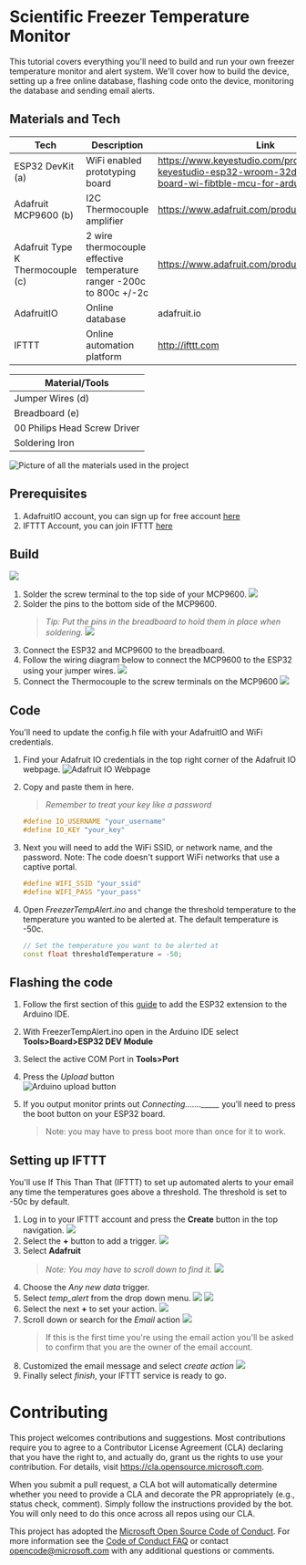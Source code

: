 
# Scientific Freezer Temperature Monitor
This tutorial covers everything you'll need to build and run your own freezer temperature monitor and alert system. We'll cover how to build the device, setting up a free online database, flashing code onto the device, monitoring the database and sending email alerts.

## Materials and Tech  
|Tech | Description | Link |
|-----|-------------|------|
| ESP32 DevKit (a) | WiFi enabled prototyping board| https://www.keyestudio.com/products/2019new-keyestudio-esp32-wroom-32d-module-core-board-wi-fibtble-mcu-for-arduino
| Adafruit MCP9600 (b) | I2C Thermocouple amplifier| https://www.adafruit.com/product/4101
| Adafruit Type K Thermocouple (c) | 2 wire thermocouple effective temperature ranger -200c to 800c +/-2c| https://www.adafruit.com/product/3245
| AdafruitIO | Online database | adafruit.io|
| IFTTT | Online automation platform | http://ifttt.com

| Material/Tools |
|----------|
| Jumper Wires (d) |
| Breadboard (e) |
| 00 Philips Head Screw Driver|
| Soldering Iron |

![Picture of all the materials used in the project](/media/allmaterials.jpg)

## Prerequisites

1. AdafruitIO account, you can sign up for free account [here](https://accounts.adafruit.com/users/sign_up)  
1. IFTTT Account, you can join IFTTT [here](https://ifttt.com/join)

## Build
![](media/fullbuild.jpg)
1. Solder the screw terminal to the top side of your MCP9600.
    ![](media/build01.jpg)
1. Solder the pins to the bottom side of the MCP9600.  
    > *Tip: Put the pins in the breadboard to hold them in place when soldering.*
    ![](media/build02.jpg)
1. Connect the ESP32 and MCP9600 to the breadboard.
1. Follow the wiring diagram below to connect the MCP9600 to the ESP32 using your jumper wires.
    ![](media/diagram.png)
1. Connect the Thermocouple to the screw terminals on the MCP9600
    ![](media/build03.jpg)

## Code

You'll need to update the config.h file with your AdafruitIO and WiFi credentials.

1. Find your Adafruit IO credentials in the top right corner of the Adafruit IO webpage. 
    ![Adafruit IO Webpage](/media/iokeys.png)

1. Copy and paste them in here.
    >*Remember to treat your key like a password*
    ```C++
    #define IO_USERNAME "your_username"
    #define IO_KEY "your_key"
    ```
1. Next you will need to add the WiFi SSID, or network name, and the password. Note: The code doesn't support WiFi networks that use a captive portal.
    ```C++
    #define WIFI_SSID "your_ssid"
    #define WIFI_PASS "your_pass"
    ```

1. Open *FreezerTempAlert.ino* and change the threshold temperature to the temperature you wanted to be alerted at. The default temperature is -50c.
    ```C++
    // Set the temperature you want to be alerted at
    const float thresholdTemperature = -50;
    ```

## Flashing the code

1. Follow the first section of this [guide](https://randomnerdtutorials.com/installing-the-esp32-board-in-arduino-ide-windows-instructions/) to add the ESP32 extension to the Arduino IDE.

1. With FreezerTempAlert.ino open in the Arduino IDE select **Tools>Board>ESP32 DEV Module**

1. Select the active COM Port in **Tools>Port**

1. Press the *Upload* button   
    ![Arduino upload button](media/upload.png)

1. If you output monitor prints out *Connecting......._____*
you'll need to press the boot button on your ESP32 board.
    >Note: you may have to press boot more than once for it to work.

## Setting up IFTTT

You'll use If This Than That (IFTTT) to set up automated alerts to your email any time the temperatures goes above a threshold. The threshold is set to -50c by default.

1. Log in to your IFTTT account and press the **Create** button in the top navigation. 
    ![](media/ifttt01.png)
1. Select the **+** button to add a trigger.
    ![](media/ifttt02.png)
1. Select **Adafruit**
    > *Note: You may have to scroll down to find it.*
    ![](media/ifttt03.png)
1. Choose the *Any new data* trigger.
1. Select *temp_alert* from the drop down menu.
![](media/ifttt04.png)
![](media/ifttt05.png)
1. Select the next **+** to set your action.
    ![](media/ifttt06.png)
1. Scroll down or search for the *Email* action
    ![](media/ifttt08.png)
    > If this is the first time you're using the email action you'll be asked to confirm that you are the owner of the email account.
1. Customized the email message and select *create action*
    ![](media/ifttt09.png)
1. Finally select *finish*, your IFTTT service is ready to go.

# Contributing

This project welcomes contributions and suggestions.  Most contributions require you to agree to a
Contributor License Agreement (CLA) declaring that you have the right to, and actually do, grant us
the rights to use your contribution. For details, visit https://cla.opensource.microsoft.com.

When you submit a pull request, a CLA bot will automatically determine whether you need to provide
a CLA and decorate the PR appropriately (e.g., status check, comment). Simply follow the instructions
provided by the bot. You will only need to do this once across all repos using our CLA.

This project has adopted the [Microsoft Open Source Code of Conduct](https://opensource.microsoft.com/codeofconduct/).
For more information see the [Code of Conduct FAQ](https://opensource.microsoft.com/codeofconduct/faq/) or
contact [opencode@microsoft.com](mailto:opencode@microsoft.com) with any additional questions or comments.
